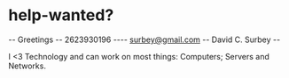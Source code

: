 # help-wanted? #

-- Greetings -- 2623930196 ---- surbey@gmail.com -- David C. Surbey --

I <3 Technology and can work on most things: Computers; Servers and Networks.
